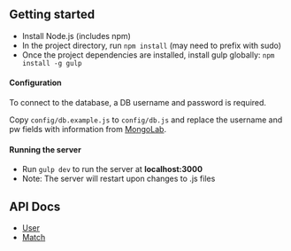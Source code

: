 ## Getting started
- Install Node.js (includes npm)
- In the project directory, run ```npm install``` (may need to prefix with sudo)
- Once the project dependencies are installed, install gulp globally: ```npm install -g gulp```

#### Configuration
To connect to the database, a DB username and password is required.

Copy ```config/db.example.js``` to ```config/db.js``` and replace the username and pw fields with information from [MongoLab](https://mongolab.com/databases/mepracticenode#users).

#### Running the server
- Run ```gulp dev``` to run the server at **localhost:3000**
- Note: The server will restart upon changes to .js files

## API Docs
- [User](https://github.com/MetaEdge/node-practice/blob/master/docs/api/user.md)
- [Match](https://github.com/MetaEdge/node-practice/blob/master/docs/api/match.md)
